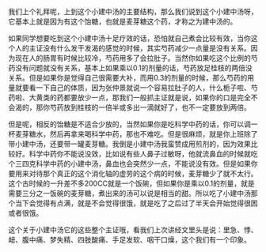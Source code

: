 我们上个礼拜呢，上到这个小建中汤的主要结构，那么我们说到这个小建中汤呀，它基本上就是因为有这个饴糖，也就是麦芽糖这个药，才称之为建中汤的。

如果同学想要吃到这个小建中汤十足疗效的话，恐怕就自己煮会比较有效，当你这个人的主证没有什么发干发渴的感觉的时候，其实芍药减少一点量是没有关系。因为现在人的肠胃有时候比较冷，芍药用多了会拉肚子。当然你如果吃这个比例的芍药没有问题就没有关系，基本上如果乘以0.1的剂量的话，芍药放足桂枝的两倍没关系。但是如果你是觉得自己很需要大补，而用0.3的剂量的时候，那么芍药的用量就要看一下自己的体质，因为张仲景就说一个容易拉肚子的人，什么栀子啦、芍药啦、大黄类的药都要放少一点，那我们一般抓主证就是说，如果你的口是完全不会渴的，那你芍药放到桂枝的一倍半或多出一滴就好了，也不一定要放到两倍。

但是呢，相反的饴糖是不适合少放的，当然如果你是吃科学中药的话，你可以调一杯麦芽糖水，然后再拿来喝科学中药，那也不难吃。但是很麻烦，就是你上班除了带小建中汤，还要带一罐麦芽糖。我倒是小建中汤我蛮赞成用煎剂的，因为效果比较好。科学中药你不能说没效，比如说有些人鼻子过敏呀，他就流鼻血的时候就吃个三四克科学中药的小建中汤，鼻血也会突然少一点，不能说没有效。但是如果你要用来对待那个真正的这个消化轴的虚劳的这个病的时候，麦芽糖少了就不太行。这个古时候的一升差不多200CC就是一个饭碗，但如果你是乘以0.1的剂量，就是需要三分之一饭碗的麦芽糖，煮出来的汤可以说是相当的甜。所以吃了小建中汤那个当下会觉得有点满，就是不会觉得很饿，就是吃了之后过了半天会开始觉得很困或者很饿。

这个关于小建中汤它的这些整个主证哦，看我们上次讲经文里头是说：里急、悸、衄、腹中痛、梦失精、四肢酸痛、手足发软、咽干口燥，这个我们有一个印象。
